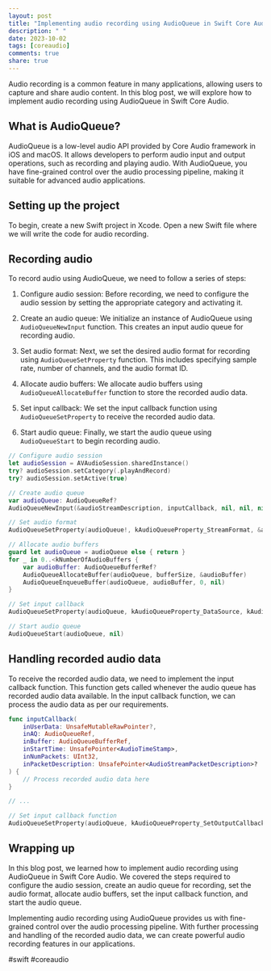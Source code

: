 ```yaml
---
layout: post
title: "Implementing audio recording using AudioQueue in Swift Core Audio"
description: " "
date: 2023-10-02
tags: [coreaudio]
comments: true
share: true
---
```


Audio recording is a common feature in many applications, allowing users to capture and share audio content. In this blog post, we will explore how to implement audio recording using AudioQueue in Swift Core Audio.

## What is AudioQueue?

AudioQueue is a low-level audio API provided by Core Audio framework in iOS and macOS. It allows developers to perform audio input and output operations, such as recording and playing audio. With AudioQueue, you have fine-grained control over the audio processing pipeline, making it suitable for advanced audio applications.

## Setting up the project

To begin, create a new Swift project in Xcode. Open a new Swift file where we will write the code for audio recording.

## Recording audio

To record audio using AudioQueue, we need to follow a series of steps:

1. Configure audio session: Before recording, we need to configure the audio session by setting the appropriate category and activating it.

2. Create an audio queue: We initialize an instance of AudioQueue using `AudioQueueNewInput` function. This creates an input audio queue for recording audio.

3. Set audio format: Next, we set the desired audio format for recording using `AudioQueueSetProperty` function. This includes specifying sample rate, number of channels, and the audio format ID.

4. Allocate audio buffers: We allocate audio buffers using `AudioQueueAllocateBuffer` function to store the recorded audio data.

5. Set input callback: We set the input callback function using `AudioQueueSetProperty` to receive the recorded audio data.

6. Start audio queue: Finally, we start the audio queue using `AudioQueueStart` to begin recording audio.

```swift
// Configure audio session
let audioSession = AVAudioSession.sharedInstance()
try? audioSession.setCategory(.playAndRecord)
try? audioSession.setActive(true)

// Create audio queue
var audioQueue: AudioQueueRef?
AudioQueueNewInput(&audioStreamDescription, inputCallback, nil, nil, nil, 0, &audioQueue)

// Set audio format
AudioQueueSetProperty(audioQueue!, kAudioQueueProperty_StreamFormat, &audioStreamDescription, UInt32(MemoryLayout.size(ofValue: audioStreamDescription)))

// Allocate audio buffers
guard let audioQueue = audioQueue else { return }
for _ in 0..<kNumberOfAudioBuffers {
    var audioBuffer: AudioQueueBufferRef?
    AudioQueueAllocateBuffer(audioQueue, bufferSize, &audioBuffer)
    AudioQueueEnqueueBuffer(audioQueue, audioBuffer, 0, nil)
}

// Set input callback
AudioQueueSetProperty(audioQueue, kAudioQueueProperty_DataSource, kAudioQueueProperty_SpeakerConfiguration, 0)

// Start audio queue
AudioQueueStart(audioQueue, nil)
```

## Handling recorded audio data

To receive the recorded audio data, we need to implement the input callback function. This function gets called whenever the audio queue has recorded audio data available. In the input callback function, we can process the audio data as per our requirements.

```swift
func inputCallback(
    inUserData: UnsafeMutableRawPointer?,
    inAQ: AudioQueueRef,
    inBuffer: AudioQueueBufferRef,
    inStartTime: UnsafePointer<AudioTimeStamp>,
    inNumPackets: UInt32,
    inPacketDescription: UnsafePointer<AudioStreamPacketDescription>?
) {
    // Process recorded audio data here
}

// ...

// Set input callback function
AudioQueueSetProperty(audioQueue, kAudioQueueProperty_SetOutputCallback, &inputCallback, nil)
```

## Wrapping up

In this blog post, we learned how to implement audio recording using AudioQueue in Swift Core Audio. We covered the steps required to configure the audio session, create an audio queue for recording, set the audio format, allocate audio buffers, set the input callback function, and start the audio queue.

Implementing audio recording using AudioQueue provides us with fine-grained control over the audio processing pipeline. With further processing and handling of the recorded audio data, we can create powerful audio recording features in our applications.

#swift #coreaudio
